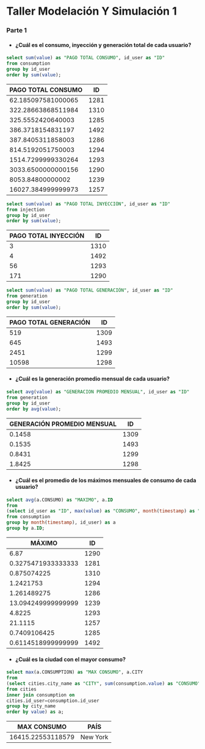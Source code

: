 # Taller Modelación Y Simulación 1
### Parte 1
- #### ¿Cuál es el consumo, inyección y generación total de cada usuario?
``` sql
select sum(value) as "PAGO TOTAL CONSUMO", id_user as "ID"
from consumption
group by id_user
order by sum(value);
```
|PAGO TOTAL CONSUMO | ID|
|-------------------|---| 
|62.185097581000065	|1281|
|322.28663868511984	|1310|
|325.5552420640003	|1285|
|386.3718154831197	|1492|
|387.8405311858003	|1286|
|814.5192051750003	|1294|
|1514.7299999330264	|1293|
|3033.6500000000156	|1290|
|8053.84800000002	|1239|
|16027.384999999973	|1257|

``` sql
select sum(value) as "PAGO TOTAL INYECCIÓN", id_user as "ID"
from injection
group by id_user
order by sum(value);
```
|PAGO TOTAL INYECCIÓN |ID
|-------------------|---|
|3	|1310|
|4	|1492|
|56	|1293|
|171	|1290|

```sql
select sum(value) as "PAGO TOTAL GENERACIÓN", id_user as "ID"
from generation
group by id_user
order by sum(value);
```
|PAGO TOTAL GENERACIÓN |ID
|-------------------|---|
|519	|1309|
|645|	1493|
|2451	|1299|
|10598	|1298|

- #### ¿Cuál es la generación promedio mensual de cada usuario?
``` sql
select avg(value) as "GENERACION PROMEDIO MENSUAL", id_user as "ID"
from generation
group by id_user
order by avg(value);
```
|GENERACIÓN PROMEDIO MENSUAL| ID|
|-------------------|---|
|0.1458	|1309|
|0.1535	|1493|
|0.8431|	1299|
|1.8425	|1298|

- #### ¿Cuál es el promedio de los máximos mensuales de consumo de cada usuario?
``` sql
select avg(a.CONSUMO) as "MAXIMO", a.ID
from
(select id_user as "ID", max(value) as "CONSUMO", month(timestamp) as "MES"
from consumption
group by month(timestamp), id_user) as a
group by a.ID;
```

|MÁXIMO| ID|
|-------------------|---|
|6.87|	1290|
|0.3275471933333333	|1281|
|0.875074225|	1310|
|1.2421753|	1294|
|1.261489275	|1286|
|13.094249999999999	|1239|
|4.8225|	1293|
|21.1115	|1257|
|0.7409106425	|1285|
|0.6114518999999999|	1492|

- #### ¿Cuál es la ciudad con el mayor consumo?
``` sql
select max(a.CONSUMPTION) as "MAX CONSUMO", a.CITY
from
(select cities.city_name as "CITY", sum(consumption.value) as "CONSUMO"
from cities
inner join consumption on
cities.id_user=consumption.id_user
group by city_name
order by value) as a;
```

|MAX CONSUMO |PAÍS|
|-------------------|---|
|16415.22553118579|	New York|
